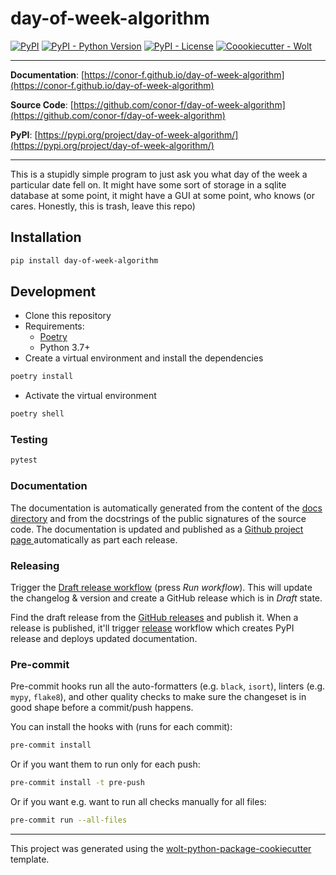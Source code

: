 # day-of-week-algorithm

[![PyPI](https://img.shields.io/pypi/v/day-of-week-algorithm?style=flat-square)](https://pypi.python.org/pypi/day-of-week-algorithm/)
[![PyPI - Python Version](https://img.shields.io/pypi/pyversions/day-of-week-algorithm?style=flat-square)](https://pypi.python.org/pypi/day-of-week-algorithm/)
[![PyPI - License](https://img.shields.io/pypi/l/day-of-week-algorithm?style=flat-square)](https://pypi.python.org/pypi/day-of-week-algorithm/)
[![Coookiecutter - Wolt](https://img.shields.io/badge/cookiecutter-Wolt-00c2e8?style=flat-square&logo=cookiecutter&logoColor=D4AA00&link=https://github.com/woltapp/wolt-python-package-cookiecutter)](https://github.com/woltapp/wolt-python-package-cookiecutter)


---

**Documentation**: [https://conor-f.github.io/day-of-week-algorithm](https://conor-f.github.io/day-of-week-algorithm)

**Source Code**: [https://github.com/conor-f/day-of-week-algorithm](https://github.com/conor-f/day-of-week-algorithm)

**PyPI**: [https://pypi.org/project/day-of-week-algorithm/](https://pypi.org/project/day-of-week-algorithm/)

---

This is a stupidly simple program to just ask you what day of the week a particular date fell on. It might have some sort of storage in a sqlite database at some point, it might have a GUI at some point, who knows (or cares. Honestly, this is trash, leave this repo)

## Installation

```sh
pip install day-of-week-algorithm
```

## Development

* Clone this repository
* Requirements:
  * [Poetry](https://python-poetry.org/)
  * Python 3.7+
* Create a virtual environment and install the dependencies

```sh
poetry install
```

* Activate the virtual environment

```sh
poetry shell
```

### Testing

```sh
pytest
```

### Documentation

The documentation is automatically generated from the content of the [docs directory](./docs) and from the docstrings
 of the public signatures of the source code. The documentation is updated and published as a [Github project page
 ](https://pages.github.com/) automatically as part each release.

### Releasing

Trigger the [Draft release workflow](https://github.com/conor-f/day-of-week-algorithm/actions/workflows/draft_release.yml)
(press _Run workflow_). This will update the changelog & version and create a GitHub release which is in _Draft_ state.

Find the draft release from the
[GitHub releases](https://github.com/conor-f/day-of-week-algorithm/releases) and publish it. When
 a release is published, it'll trigger [release](https://github.com/conor-f/day-of-week-algorithm/blob/master/.github/workflows/release.yml) workflow which creates PyPI
 release and deploys updated documentation.

### Pre-commit

Pre-commit hooks run all the auto-formatters (e.g. `black`, `isort`), linters (e.g. `mypy`, `flake8`), and other quality
 checks to make sure the changeset is in good shape before a commit/push happens.

You can install the hooks with (runs for each commit):

```sh
pre-commit install
```

Or if you want them to run only for each push:

```sh
pre-commit install -t pre-push
```

Or if you want e.g. want to run all checks manually for all files:

```sh
pre-commit run --all-files
```

---

This project was generated using the [wolt-python-package-cookiecutter](https://github.com/woltapp/wolt-python-package-cookiecutter) template.
